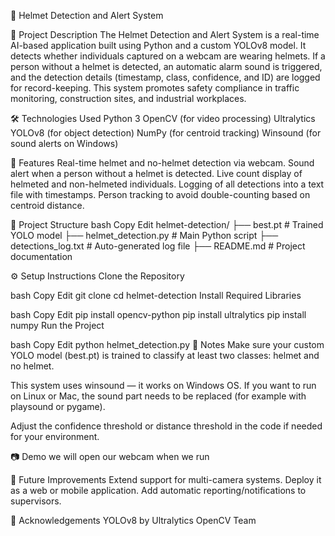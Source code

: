 🚨 Helmet Detection and Alert System

📜 Project Description
The Helmet Detection and Alert System is a real-time AI-based application built using Python and a custom YOLOv8 model. It detects whether individuals captured on a webcam are wearing helmets. If a person without a helmet is detected, an automatic alarm sound is triggered, and the detection details (timestamp, class, confidence, and ID) are logged for record-keeping. This system promotes safety compliance in traffic monitoring, construction sites, and industrial workplaces.

🛠️ Technologies Used
Python 3
OpenCV (for video processing)
Ultralytics YOLOv8 (for object detection)
NumPy (for centroid tracking)
Winsound (for sound alerts on Windows)

🚀 Features
Real-time helmet and no-helmet detection via webcam.
Sound alert when a person without a helmet is detected.
Live count display of helmeted and non-helmeted individuals.
Logging of all detections into a text file with timestamps.
Person tracking to avoid double-counting based on centroid distance.

📂 Project Structure
bash
Copy
Edit
helmet-detection/
├── best.pt                   # Trained YOLO model
├── helmet_detection.py        # Main Python script
├── detections_log.txt         # Auto-generated log file
├── README.md                  # Project documentation

⚙️ Setup Instructions
Clone the Repository

bash
Copy
Edit
git clone <your-repo-link>
cd helmet-detection
Install Required Libraries

bash
Copy
Edit
pip install opencv-python
pip install ultralytics
pip install numpy
Run the Project

bash
Copy
Edit
python helmet_detection.py
📌 Notes
Make sure your custom YOLO model (best.pt) is trained to classify at least two classes: helmet and no helmet.

This system uses winsound — it works on Windows OS.
If you want to run on Linux or Mac, the sound part needs to be replaced (for example with playsound or pygame).

Adjust the confidence threshold or distance threshold in the code if needed for your environment.

📷 Demo
we will open our webcam when we run 

🏁 Future Improvements
Extend support for multi-camera systems.
Deploy it as a web or mobile application.
Add automatic reporting/notifications to supervisors.

🤝 Acknowledgements
YOLOv8 by Ultralytics
OpenCV Team
